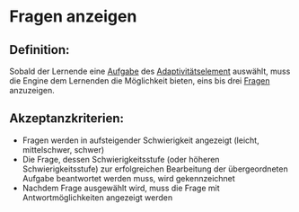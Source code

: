 # Fragen anzeigen


## Definition:

Sobald der Lernende eine [Aufgabe](Adaptivitätsaufgabe-GE.md) des [Adaptivitätselement](Adaptivitätselement-GE.md) auswählt, muss die Engine dem Lernenden die Möglichkeit bieten, 
eins bis drei [Fragen](Adaptivitätsfrage-GE.md) anzuzeigen.

## Akzeptanzkriterien:

- Fragen werden in aufsteigender Schwierigkeit angezeigt (leicht, mittelschwer, schwer)
- Die Frage, dessen Schwierigkeitsstufe (oder höheren Schwierigkeitsstufe) zur erfolgreichen Bearbeitung der übergeordneten Aufgabe beantwortet werden muss, 
wird gekennzeichnet
- Nachdem Frage ausgewählt wird, muss die Frage mit Antwortmöglichkeiten angezeigt werden

